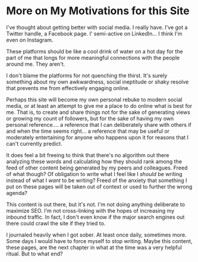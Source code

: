 # More on My Motivations for this Site

I've thought about getting better with social media.  I really have.  I've got a Twitter handle, a Facebook page.  I' semi-active on LinkedIn... I think I'm even on Instagram.

These platforms should be like a cool drink of water on a hot day for the part of me that longs for more meaningful connections with the people around me.  They aren't.

I don't blame the platforms for not quenching the thirst.  It's surely something about my own awkwardness, social ineptitude or shaky resolve that prevents me from effectively engaging online.

Perhaps this site will become my own personal rebuke to modern social media, or at least an attempt to give me a place to do online what is best for me.  That is, to create and share things not for the sake of generating views or growing my count of followers, but for the sake of having my own personal reference.... a reference that I can deliberately share with others if and when the time seems right... a reference that may be useful or moderately entertaining for anyone who happens upon it for reasons that I can't currently predict.

It does feel a bit freeing to think that there's no algorithm out there analyzing these words and calculating how they should rank among the feed of other content being generated by my peers and colleagues.  Freed of what though?  Of obligation to write what I feel like I *should* be writing instead of what I *want* to be writing?  Freed of the anxiety that something I put on these pages will be taken out of context or used to further the wrong agenda?

This content is out there, but it's not.  I'm not doing anything deliberate to maximize SEO.  I'm not cross-linking with the hopes of increasing my inbound traffic.  In fact, I don't even know if the major search engines out there could crawl the site if they tried to.

I journaled heavily when I got sober.  At least once daily, sometimes more.  Some days I would have to force myself to stop writing.  Maybe this content, these pages, are the next chapter in what at the time was a very helpful ritual.  But to what end?  


